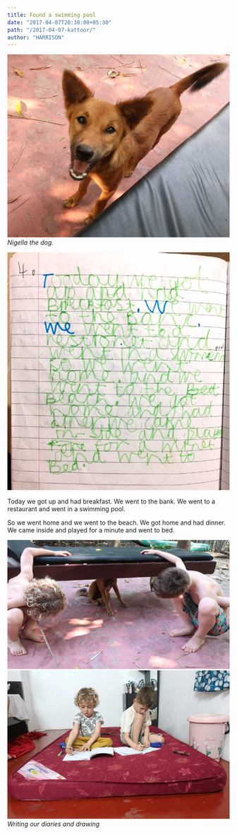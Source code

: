 ```yaml
---
title: Found a swimming pool
date: "2017-04-07T20:30:00+05:30"
path: "/2017-04-07-kattoor/"
author: "HARRISON"
---
```


![Image](./1.jpg)
_Nigella the dog._

![Image](./diary.jpg)

Today we got up and had breakfast. We went to the bank. We went to a restaurant and went in a swimming pool.

So we went home and we went to the beach. We got home and had dinner. We came inside and played for a minute and went to bed.

![Image](./2.jpg)
![Image](./3.jpg)
_Writing our diaries and drawing_
